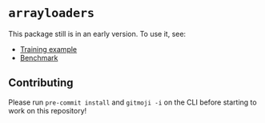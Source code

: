 # `arrayloaders`

This package still is in an early version. To use it, see:

- [Training example](https://lamin.ai/laminlabs/arrayloader-benchmarks/transform/UMQFXo0vs0Z6)
- [Benchmark](https://lamin.ai/laminlabs/arrayloader-benchmarks/transform/2C0ghWpz0auc)

## Contributing

Please run `pre-commit install` and `gitmoji -i` on the CLI before starting to work on this repository!
